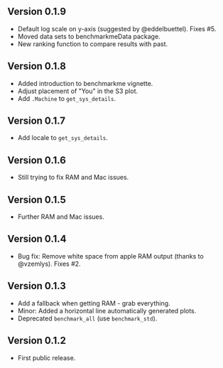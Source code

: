 ## Version 0.1.9
  * Default log scale on y-axis (suggested by @eddelbuettel). Fixes #5.
  * Moved data sets to benchmarkmeData package.
  * New ranking function to compare results with past.

## Version 0.1.8
  * Added introduction to benchmarkme vignette.
  * Adjust placement of "You" in the S3 plot.
  * Add `.Machine` to `get_sys_details`.

## Version 0.1.7
  * Add locale to `get_sys_details`.

## Version 0.1.6
  * Still trying to fix RAM and Mac issues.

## Version 0.1.5
  * Further RAM and Mac issues.

## Version 0.1.4
  * Bug fix: Remove white space from apple RAM output (thanks to @vzemlys). Fixes #2. 
  
## Version 0.1.3
  * Add a fallback when getting RAM - grab everything.
  * Minor: Added a horizontal line automatically generated plots.
  * Deprecated `benchmark_all` (use `benchmark_std`).

## Version 0.1.2
  * First public release.